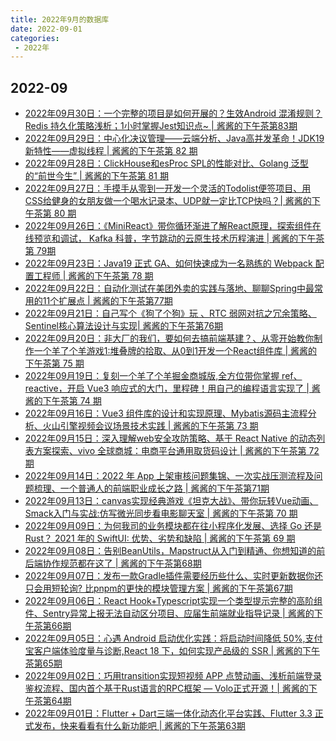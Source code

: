 ```yaml
---
title: 2022年9月的数据库
date: 2022-09-01
categories:
 - 2022年
---
```

<!-- [//]: # (month comment)  按月排序 -->
[//]: # (month comment)  
## 2022-09
[//]: # (day comment)
- [2022年09月30日：一个完整的项目是如何开展的？生效Android 混淆规则？Redis 持久化策略浅析；1小时掌握Jest知识点~ | 酱酱的下午茶第83期](https://juejin.cn/post/7149057628042166285)
- [2022年09月29日：中心化决议管理——云端分析、Java高并发革命！JDK19新特性——虚拟线程 | 酱酱的下午茶第 82 期](https://juejin.cn/post/7148656748704825374)
- [2022年09月28日：ClickHouse和esProc SPL的性能对比、Golang 泛型的“前世今生” | 酱酱的下午茶第 81 期](https://juejin.cn/post/7148255783912734751)
- [2022年09月27日：手摸手从零到一开发一个灵活的Todolist便签项目、用CSS给健身的女朋友做一个喝水记录本、UDP就一定比TCP快吗？| 酱酱的下午茶第 80 期](https://juejin.cn/post/7147888450908192799)
- [2022年09月26日：《MiniReact》带你循环渐进了解React原理，探索组件在线预览和调试， Kafka 科普，字节跳动的云原生技术历程演进 | 酱酱的下午茶第 79期](https://juejin.cn/post/7147525151066685453)
- [2022年09月23日：Java19 正式 GA、如何快速成为一名熟练的 Webpack 配置工程师 | 酱酱的下午茶第 78 期](https://juejin.cn/post/7146404664550883364)
- [2022年09月22日：自动化测试在美团外卖的实践与落地、聊聊Spring中最常用的11个扩展点 | 酱酱的下午茶第77期](https://juejin.cn/post/7146025287598211109)
- [2022年09月21日：自己写个《狗了个狗》玩 、RTC 弱网对抗之冗余策略、Sentinel核心算法设计与实现| 酱酱的下午茶第76期](https://juejin.cn/post/7145652582508134408)
- [2022年09月20日：非大厂的我们，要如何去搞前端基建？、从零开始教你制作一个羊了个羊游戏1:堆叠牌的拾取、从0到1开发一个React组件库 | 酱酱的下午茶第 75 期](https://juejin.cn/post/7145283167820185631)
- [2022年09月19日：复刻一个羊了个羊掘金商城版,全方位带你掌握 ref、reactive，开启 Vue3 响应式的大门，里程碑！用自己的编程语言实现了 | 酱酱的下午茶第 74 期](https://juejin.cn/post/7144917811398180900)
- [2022年09月16日：Vue3 组件库的设计和实现原理、Mybatis源码主流程分析、火山引擎视频会议场景技术实践 | 酱酱的下午茶第 73 期](https://juejin.cn/post/7143783218368479268)
- [2022年09月15日：深入理解web安全攻防策略、基于 React Native 的动态列表方案探索、vivo 全球商城：电商平台通用取货码设计 | 酱酱的下午茶第 72 期](https://juejin.cn/post/7143432251085160478)
- [2022年09月14日：2022 年 App 上架审核问题集锦、一次实战压测流程及问题梳理、一个普通人的前端职业成长之路 | 酱酱的下午茶第71期](https://juejin.cn/post/7143055477721530405)
- [2022年09月13日：canvas实现经典游戏《坦克大战》、带你玩转Vue动画、Smack入门与实战:仿写微光同步看电影聊天室 | 酱酱的下午茶第 70 期](https://juejin.cn/post/7142723706744209439)
- [2022年09月09日：为何我司的业务模块都在往小程序化发展、选择 Go 还是 Rust？ 2021 年的 SwiftUI: 优势、劣势和缺陷 | 酱酱的下午茶第 69 期](https://juejin.cn/post/7141207661311164452)
- [2022年09月08日：告别BeanUtils，Mapstruct从入门到精通、你想知道的前后端协作规范都在这了 | 酱酱的下午茶第68期](https://juejin.cn/post/7140841154425126925)
- [2022年09月07日：发布一款Gradle插件需要经历些什么、实时更新数据你还只会用短轮询? 比pnpm的更快的模块管理方案 | 酱酱的下午茶第67期](https://juejin.cn/post/7140476057299189790)
- [2022年09月06日：React Hook+Typescript实现一个类型提示完整的高阶组件、Sentry异常上报无法自动区分项目、应届生前端就业指导记录 | 酱酱的下午茶第66期](https://juejin.cn/post/7140112838894288927)
- [2022年09月05日：心遇 Android 启动优化实践：将启动时间降低 50%,支付宝客户端体验度量与诊断,React 18 下，如何实现产品级的 SSR | 酱酱的下午茶第65期](https://juejin.cn/post/7139730049472987173)
- [2022年09月02日：巧用transition实现短视频 APP 点赞动画、浅析前端登录鉴权流程、国内首个基于Rust语言的RPC框架 — Volo正式开源！| 酱酱的下午茶第64期](https://juejin.cn/post/7138639734770761741)
- [2022年09月01日：Flutter + Dart三端一体化动态化平台实践、Flutter 3.3 正式发布，快来看看有什么新功能吧 | 酱酱的下午茶第63期](https://juejin.cn/post/7138247079163330574)
